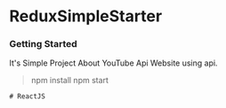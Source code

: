 # ReduxSimpleStarter


### Getting Started

It's Simple Project About YouTube Api Website using api.

> npm install
> npm start
```
# ReactJS
